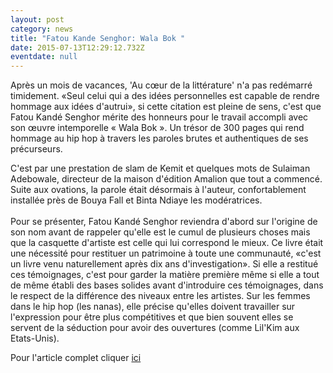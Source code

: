 ```yaml
---
layout: post
category: news
title: "Fatou Kande Senghor: Wala Bok "
date: 2015-07-13T12:29:12.732Z
eventdate: null
---
```

Après un mois de vacances, 'Au cœur de la littérature' n'a pas redémarré timidement. «Seul celui qui a des idées personnelles est capable de rendre hommage aux idées d'autrui», si cette citation est pleine de sens, c'est que Fatou Kandé Senghor mérite des honneurs pour le travail accompli avec son œuvre intemporelle « Wala Bok ». Un trésor de 300 pages qui rend hommage au hip hop à travers les paroles brutes et authentiques de ses précurseurs.

C'est par une prestation de slam de Kemit et quelques mots de Sulaiman Adebowale, directeur de la maison d'édition Amalion que tout a commencé. Suite aux ovations, la parole était désormais à l'auteur, confortablement installée près de Bouya Fall et Binta Ndiaye les modératrices.\
\
Pour se présenter, Fatou Kandé Senghor reviendra d'abord sur l'origine de son nom avant de rappeler qu'elle est le cumul de plusieurs choses mais que la casquette d'artiste est celle qui lui correspond le mieux. Ce livre était une nécessité pour restituer un patrimoine à toute une communauté, «c'est un livre venu naturellement après dix ans d'investigation». Si elle a restitué ces témoignages, c'est pour garder la matière première même si elle a tout de même établi des bases solides avant d'introduire ces témoignages, dans le respect de la différence des niveaux entre les artistes. Sur les femmes dans le hip hop (les nanas), elle précise qu'elles doivent travailler sur l'expression pour être plus compétitives et que bien souvent elles se servent de la séduction pour avoir des ouvertures (comme Lil'Kim aux Etats-Unis).

Pour l'article complet cliquer [ici](https://www.goethe.de/ins/sn/fr/kul/sup/ceu/20869182.html)